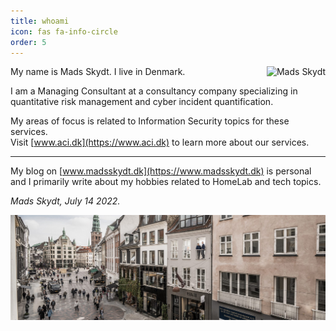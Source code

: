```yaml
---
title: whoami
icon: fas fa-info-circle
order: 5
---
```


<span style="float:right">![Mads Skydt](https://pbs.twimg.com/profile_images/1055129582586814467/rdCSAXqI_400x400.jpg)</span>

My name is Mads Skydt. I live in Denmark.  

I am a Managing Consultant at a consultancy company specializing in quantitative risk management and cyber incident quantification.  

My areas of focus is related to Information Security topics for these services.  
Visit [www.aci.dk](https://www.aci.dk) to learn more about our services.   

***

My blog on [www.madsskydt.dk](https://www.madsskydt.dk) is personal and I primarily write about my hobbies related to HomeLab and tech topics.

*Mads Skydt, July 14 2022.*

![ACI offices in Copenhagen](/assets/aci1.jpg)